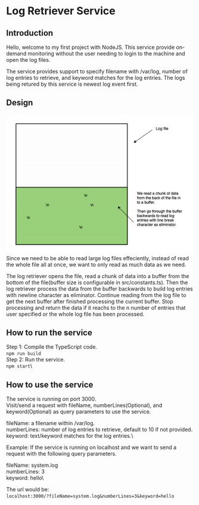 # Log Retriever Service
## Introduction
Hello, welcome to my first project with NodeJS. This service provide on-demand monitoring without the user needing to login to the machine and open the log files.

The service provides support to specify filename with /var/log, number of log entries to retrieve, and keyword matches for the log entries. The logs being retured by this service is newest log event first.

## Design
![design](https://github.com/riversnail/LogRetrieveServer/blob/main/docs/design.png)
Since we need to be able to read large log files effeciently, instead of read the whole file all at once, we want to only read as much data as we need.

The log retriever opens the file, read a chunk of data into a buffer from the bottom of the file(buffer size is configurable in src/constants.ts). Then the log retriever process the data from the buffer backwards to build log entries with newline character as eliminator. Continue reading from the log file to get the next buffer after finished processing the current buffer. Stop processing and return the data if it reachs to the n number of entries that user specified or the whole log file has been processed.

## How to run the service
Step 1: Compile the TypeScript code.\
`npm run build`\
Step 2: Run the service.\
`npm start`\
## How to use the service
The service is running on port 3000.\
Visit/send a request with fileName, numberLines(Optional), and keyword(Optional) as query parameters to use the service.

fileName: a filename within /var/log.\
numberLines: number of log entries to retrieve, default to 10 if not provided.\
keyword: text/keyword matches for the log entries.\

Example: If the service is running on localhost and we want to send a request with the following query parameters.

fileName: system.log\
numberLines: 3\
keyword: hello\

The url would be: \
`localhost:3000/?fileName=system.log&numberLines=3&keyword=hello`